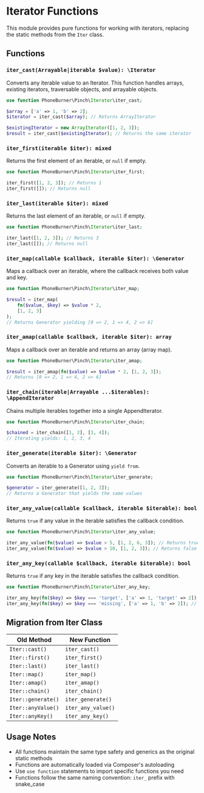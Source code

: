# Iterator Functions

This module provides pure functions for working with iterators, replacing the static methods from the `Iter` class.

## Functions

### `iter_cast(Arrayable|iterable $value): \Iterator`

Converts any iterable value to an Iterator. This function handles arrays, existing iterators, traversable objects, and arrayable objects.

```php
use function PhoneBurner\Pinch\Iterator\iter_cast;

$array = ['a' => 1, 'b' => 2];
$iterator = iter_cast($array); // Returns ArrayIterator

$existingIterator = new ArrayIterator([1, 2, 3]);
$result = iter_cast($existingIterator); // Returns the same iterator
```

### `iter_first(iterable $iter): mixed`

Returns the first element of an iterable, or `null` if empty.

```php
use function PhoneBurner\Pinch\Iterator\iter_first;

iter_first([1, 2, 3]); // Returns 1
iter_first([]); // Returns null
```

### `iter_last(iterable $iter): mixed`

Returns the last element of an iterable, or `null` if empty.

```php
use function PhoneBurner\Pinch\Iterator\iter_last;

iter_last([1, 2, 3]); // Returns 3
iter_last([]); // Returns null
```

### `iter_map(callable $callback, iterable $iter): \Generator`

Maps a callback over an iterable, where the callback receives both value and key.

```php
use function PhoneBurner\Pinch\Iterator\iter_map;

$result = iter_map(
    fn($value, $key) => $value * 2,
    [1, 2, 3]
);
// Returns Generator yielding [0 => 2, 1 => 4, 2 => 6]
```

### `iter_amap(callable $callback, iterable $iter): array`

Maps a callback over an iterable and returns an array (array map).

```php
use function PhoneBurner\Pinch\Iterator\iter_amap;

$result = iter_amap(fn($value) => $value * 2, [1, 2, 3]);
// Returns [0 => 2, 1 => 4, 2 => 6]
```

### `iter_chain(iterable|Arrayable ...$iterables): \AppendIterator`

Chains multiple iterables together into a single AppendIterator.

```php
use function PhoneBurner\Pinch\Iterator\iter_chain;

$chained = iter_chain([1, 2], [3, 4]);
// Iterating yields: 1, 2, 3, 4
```

### `iter_generate(iterable $iter): \Generator`

Converts an iterable to a Generator using `yield from`.

```php
use function PhoneBurner\Pinch\Iterator\iter_generate;

$generator = iter_generate([1, 2, 3]);
// Returns a Generator that yields the same values
```

### `iter_any_value(callable $callback, iterable $iterable): bool`

Returns `true` if any value in the iterable satisfies the callback condition.

```php
use function PhoneBurner\Pinch\Iterator\iter_any_value;

iter_any_value(fn($value) => $value > 5, [1, 2, 6, 3]); // Returns true
iter_any_value(fn($value) => $value > 10, [1, 2, 3]); // Returns false
```

### `iter_any_key(callable $callback, iterable $iterable): bool`

Returns `true` if any key in the iterable satisfies the callback condition.

```php
use function PhoneBurner\Pinch\Iterator\iter_any_key;

iter_any_key(fn($key) => $key === 'target', ['a' => 1, 'target' => 2]); // Returns true
iter_any_key(fn($key) => $key === 'missing', ['a' => 1, 'b' => 2]); // Returns false
```

## Migration from Iter Class

| Old Method         | New Function       |
| ------------------ | ------------------ |
| `Iter::cast()`     | `iter_cast()`      |
| `Iter::first()`    | `iter_first()`     |
| `Iter::last()`     | `iter_last()`      |
| `Iter::map()`      | `iter_map()`       |
| `Iter::amap()`     | `iter_amap()`      |
| `Iter::chain()`    | `iter_chain()`     |
| `Iter::generate()` | `iter_generate()`  |
| `Iter::anyValue()` | `iter_any_value()` |
| `Iter::anyKey()`   | `iter_any_key()`   |

## Usage Notes

- All functions maintain the same type safety and generics as the original static methods
- Functions are automatically loaded via Composer's autoloading
- Use `use function` statements to import specific functions you need
- Functions follow the same naming convention: `iter_` prefix with snake_case
